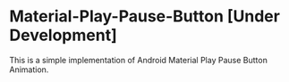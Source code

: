 # Material-Play-Pause-Button [Under Development]
This is a simple implementation of Android Material Play Pause Button Animation.
